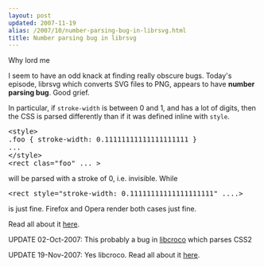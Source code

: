 ```yaml
---
layout: post
updated: 2007-11-19
alias: /2007/10/number-parsing-bug-in-librsvg.html
title: Number parsing bug in librsvg
---
```

<p>Why lord me</p>

<p>I seem to have an odd knack at finding really obscure bugs.  Today's episode, librsvg which converts SVG files to PNG, appears to have <b>number parsing bug</b>.  Good grief.<p>

<p>In particular, if <code>stroke-width</code> is between 0 and 1, and has a lot of digits, then the CSS is parsed differently than if it was defined inline with <code>style</code>.
</p>

<pre>
&lt;style&gt;
.foo &#123; stroke-width: 0.11111111111111111111 &#125;
...
&lt;/style&gt;
&lt;rect clas="foo" ... &gt;
</pre>
<p>
will be parsed with a stroke of 0, i.e. invisible.  While
</p>
<pre>
&lt;rect style="stroke-width: 0.11111111111111111111" ....&gt;
</pre>

<p>
is just fine.  Firefox and Opera render both cases just fine.</p>

<p>Read all about it <a href="http://bugzilla.gnome.org/show_bug.cgi?id=482648">here</a>.


<p>
UPDATE 02-Oct-2007: This probably a bug in <a href="http://www.freespiders.org/projects/libcroco/">libcroco</a> which parses CSS2
</p>

<p>
UPDATE 19-Nov-2007:  Yes libcroco. Read all about it <a href="http://bugzilla.gnome.org/show_bug.cgi?id=498240">here</a>.
</p>